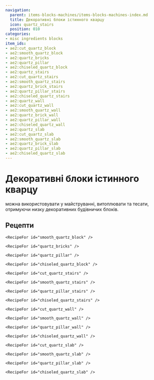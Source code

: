 ```yaml
---
navigation:
  parent: items-blocks-machines/items-blocks-machines-index.md
  title: Декоративні блоки істинного кварцу
  icon: quartz_stairs
  position: 010
categories:
- misc ingredients blocks
item_ids:
- ae2:cut_quartz_block
- ae2:smooth_quartz_block
- ae2:quartz_bricks
- ae2:quartz_pillar
- ae2:chiseled_quartz_block
- ae2:quartz_stairs
- ae2:cut_quartz_stairs
- ae2:smooth_quartz_stairs
- ae2:quartz_brick_stairs
- ae2:quartz_pillar_stairs
- ae2:chiseled_quartz_stairs
- ae2:quartz_wall
- ae2:cut_quartz_wall
- ae2:smooth_quartz_wall
- ae2:quartz_brick_wall
- ae2:quartz_pillar_wall
- ae2:chiseled_quartz_wall
- ae2:quartz_slab
- ae2:cut_quartz_slab
- ae2:smooth_quartz_slab
- ae2:quartz_brick_slab
- ae2:quartz_pillar_slab
- ae2:chiseled_quartz_slab
---
```


# Декоративні блоки істинного кварцу

<GameScene zoom="3" background="transparent">
  <ImportStructure src="../assets/assemblies/decorative_certus.snbt" />
  <IsometricCamera yaw="195" pitch="30" />
</GameScene>

<ItemLink id="quartz_block" /> можна використовувати у майструванні, витоплювати та тесати, отримуючи низку декоративних будівничих блоків.

## Рецепти

<Column>
  <Row gap="0">
    <RecipeFor id="cut_quartz_block" />

    <RecipeFor id="smooth_quartz_block" />

    <RecipeFor id="quartz_bricks" />

    <RecipeFor id="quartz_pillar" />

    <RecipeFor id="chiseled_quartz_block" />
  </Row>

  <Row>
    <RecipeFor id="quartz_stairs" />

    <RecipeFor id="cut_quartz_stairs" />

    <RecipeFor id="smooth_quartz_stairs" />
  </Row>

  <Row>
    <RecipeFor id="quartz_brick_stairs" />

    <RecipeFor id="quartz_pillar_stairs" />

    <RecipeFor id="chiseled_quartz_stairs" />
  </Row>

  <Row>
    <RecipeFor id="quartz_wall" />

    <RecipeFor id="cut_quartz_wall" />

    <RecipeFor id="smooth_quartz_wall" />
  </Row>

  <Row>
    <RecipeFor id="quartz_brick_wall" />

    <RecipeFor id="quartz_pillar_wall" />

    <RecipeFor id="chiseled_quartz_wall" />
  </Row>

  <Row>
    <RecipeFor id="quartz_slab" />

    <RecipeFor id="cut_quartz_slab" />

    <RecipeFor id="smooth_quartz_slab" />
  </Row>

  <Row>
    <RecipeFor id="quartz_brick_slab" />

    <RecipeFor id="quartz_pillar_slab" />

    <RecipeFor id="chiseled_quartz_slab" />
  </Row>
</Column>

